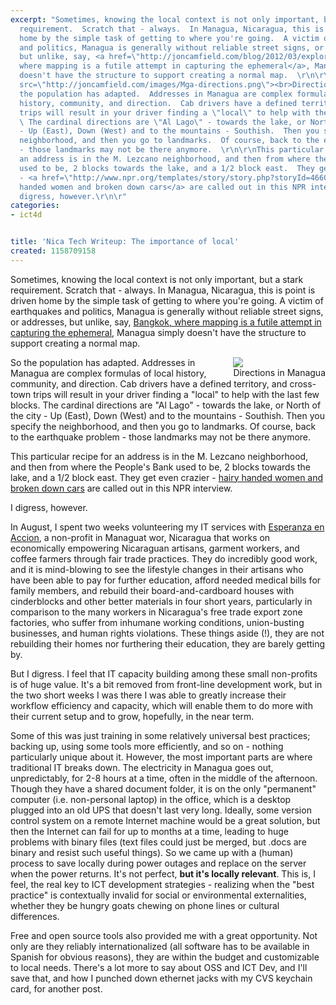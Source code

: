 ```yaml
---
excerpt: "Sometimes, knowing the local context is not only important, but a stark
  requirement.  Scratch that - always.  In Managua, Nicaragua, this is point is driven
  home by the simple task of getting to where you're going.  A victim of earthquakes
  and politics, Managua is generally without reliable street signs, or addresses,
  but unlike, say, <a href=\"http://joncamfield.com/blog/2012/03/exploring_the_un_mappable\">Bangkok,
  where mapping is a futile attempt in capturing the ephemeral</a>, Managua simply
  doesn't have the structure to support creating a normal map.  \r\n\r\n<div style=\"float:right\"><img
  src=\"http://joncamfield.com/images/Mga-directions.png\"><br>Directions in Managua</div>\r\n\r\nSo
  the population has adapted.  Addresses in Managua are complex formulas of local
  history, community, and direction.  Cab drivers have a defined territory, and cross-town
  trips will result in your driver finding a \"local\" to help with the last few blocks.
  \ The cardinal directions are \"Al Lago\" - towards the lake, or North of the city
  - Up (East), Down (West) and to the mountains - Southish.  Then you specify the
  neighborhood, and then you go to landmarks.  Of course, back to the earthquake problem
  - those landmarks may not be there anymore.  \r\n\r\nThis particular recipe for
  an address is in the M. Lezcano neighborhood, and then from where the People's Bank
  used to be, 2 blocks towards the lake, and a 1/2 block east.  They get even crazier
  - <a href=\"http://www.npr.org/templates/story/story.php?storyId=4660766\">hairy
  handed women and broken down cars</a> are called out in this NPR interview.\r\n\r\nI
  digress, however.\r\n\r"
categories:
- ict4d


title: 'Nica Tech Writeup: The importance of local'
created: 1158709158
---
```

Sometimes, knowing the local context is not only important, but a stark requirement.  Scratch that - always.  In Managua, Nicaragua, this is point is driven home by the simple task of getting to where you're going.  A victim of earthquakes and politics, Managua is generally without reliable street signs, or addresses, but unlike, say, <a href="http://joncamfield.com/blog/2012/03/exploring_the_un_mappable">Bangkok, where mapping is a futile attempt in capturing the ephemeral</a>, Managua simply doesn't have the structure to support creating a normal map.  

<div style="float:right"><img src="http://joncamfield.com/images/Mga-directions.png"><br>Directions in Managua</div>

So the population has adapted.  Addresses in Managua are complex formulas of local history, community, and direction.  Cab drivers have a defined territory, and cross-town trips will result in your driver finding a "local" to help with the last few blocks.  The cardinal directions are "Al Lago" - towards the lake, or North of the city - Up (East), Down (West) and to the mountains - Southish.  Then you specify the neighborhood, and then you go to landmarks.  Of course, back to the earthquake problem - those landmarks may not be there anymore.  

This particular recipe for an address is in the M. Lezcano neighborhood, and then from where the People's Bank used to be, 2 blocks towards the lake, and a 1/2 block east.  They get even crazier - <a href="http://www.npr.org/templates/story/story.php?storyId=4660766">hairy handed women and broken down cars</a> are called out in this NPR interview.

I digress, however.

In August, I spent two weeks volunteering my IT services with <a href="http://www.esperanzaenaccion.org">Esperanza en Accion</a>, a non-profit in Managuat wor, Nicaragua that works on economically empowering Nicaraguan artisans, garment workers, and coffee farmers through fair trade practices.  They do incredibly good work, and it is mind-blowing to see the lifestyle changes in their artisans who have been able to pay for further education, afford needed medical bills for family members, and rebuild their board-and-cardboard houses with cinderblocks and other better materials in four short years, particularly in comparison to the many workers in Nicaragua's free trade export zone factories, who suffer from inhumane working conditions, union-busting businesses, and human rights violations. These things aside (!), they are not rebuilding their homes nor furthering their education, they are barely getting by.

<p>But I digress.  I feel that IT capacity building among these small non-profits is of huge value.  It's a bit removed from front-line development work, but in the two short weeks I was there I was able to greatly increase their workflow efficiency and capacity, which will enable them to do more with their current setup and to grow, hopefully, in the near term.</p>

<p>Some of this was just training in some relatively universal best practices; backing up, using some tools more efficiently, and so on - nothing particularly unique about it.  However, the most important parts are where traditional IT breaks down.  The electricity in Managua goes out, unpredictably, for 2-8 hours at a time, often in the middle of the afternoon.  Though they have a shared document folder, it is on the only "permanent" computer (i.e. non-personal laptop) in the office, which is a desktop plugged into an old UPS that doesn't last very long.  Ideally, some version control system on a remote Internet machine would be a great solution, but then the Internet can fail for up to months at a time, leading to huge problems with binary files (text files could just be merged, but .docs are binary and resist such useful things).  So we came up with a (human) process to save locally during power outages and replace on the server when the power returns. It's not perfect, <b>but it's locally relevant</b>.  This is, I feel, the real key to ICT development strategies - realizing when the "best practice" is contextually invalid for social or environmental externalities, whether they be hungry goats chewing on phone lines or cultural differences.</p>

<p>Free and open source tools also provided me with a great opportunity.  Not only are they reliably internationalized (all software has to be available in Spanish for obvious reasons), they are within the budget and customizable to local needs.  There's a lot more to say about OSS and ICT Dev, and I'll save that, and how I punched down ethernet jacks with my CVS keychain card, for another post.</p>
